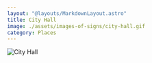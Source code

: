 ```yaml
---
layout: "@layouts/MarkdownLayout.astro"
title: City Hall
image: ./assets/images-of-signs/city-hall.gif
category: Places
---
```


![City Hall](@signs/city-hall.gif)
